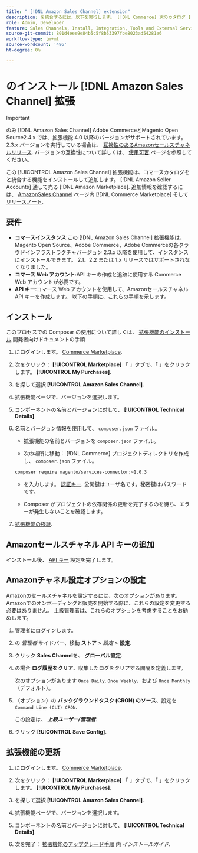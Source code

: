 ```yaml
---
title: " [!DNL Amazon Sales Channel] extension"
description: を統合するには、以下を実行します。 [!DNL Commerce] 次のカタログ [!DNL Amazon Seller Accounts] そして、を通じて販売する [!DNL Amazon Marketplace]、 Amazon Extension をダウンロードしてインストールします。
role: Admin, Developer
feature: Sales Channels, Install, Integration, Tools and External Services
source-git-commit: 801d4eee9e84b5c5f8b53397fbe8023ad54281e6
workflow-type: tm+mt
source-wordcount: '496'
ht-degree: 0%

---
```


# のインストール [!DNL Amazon Sales Channel] 拡張

>[!IMPORTANT]
>
>のみ [!DNL Amazon Sales Channel] Adobe CommerceとMagento Open Source2.4.x では、拡張機能 4.0 以降のバージョンがサポートされています。 2.3.x バージョンを実行している場合は、 [互換性のあるAmazonセールスチャネルリリース](https://docs.magento.com/user-guide/v2.3/sales-channels/amazon/amazon-sales-channel.html). バージョンの互換性について詳しくは、 [使用可否](https://experienceleague.adobe.com/docs/commerce-operations/release/product-availability.html) ページを参照してください。

この [!UICONTROL Amazon Sales Channel] 拡張機能は、コマースカタログをと統合する機能をインストールして追加します。 [!DNL Amazon Seller Accounts] 通して売る [!DNL Amazon Marketplace]. 追加情報を確認するには、 [AmazonSales Channel](https://marketplace.magento.com/magento-module-amazon.html) ページ内 [!DNL Commerce Marketplace] そして [リリースノート](release-notes.md).

## 要件

- **コマースインスタンス**:この [!DNL Amazon Sales Channel] 拡張機能は、Magento Open Source、Adobe Commerce、Adobe Commerceの各クラウドインフラストラクチャバージョン 2.3.x 以降を使用して、インスタンスにインストールできます。 2.1、2.2 または 1.x リリースではサポートされなくなりました。
- **コマース Web アカウント**:API キーの作成と追跡に使用する Commerce Web アカウントが必要です。
- **API キー**:コマース Web アカウントを使用して、Amazonセールスチャネル API キーを作成します。 以下の手順に、これらの手順を示します。

## インストール

このプロセスでの Composer の使用について詳しくは、 [拡張機能のインストール](https://experienceleague.adobe.com/docs/commerce-operations/installation-guide/tutorials/extensions.html) 開発者向けドキュメントの手順

1. にログインします。 [Commerce Marketplace](https://marketplace.magento.com/customer/account/).

1. 次をクリック： **[!UICONTROL Marketplace]** 「 」タブで、「 」をクリックします。 **[!UICONTROL My Purchases]**.

1. を探して選択 **[!UICONTROL Amazon Sales Channel]**.

1. 拡張機能ページで、バージョンを選択します。

1. コンポーネントの名前とバージョンに対して、 **[!UICONTROL Technical Details]**.

1. 名前とバージョン情報を使用して、 `composer.json` ファイル。

   - 拡張機能の名前とバージョンを `composer.json` ファイル。

   - 次の場所に移動： [!DNL Commerce] プロジェクトディレクトリを作成し、 `composer.json` ファイル。

   ```bash
   composer require magento/services-connector:~1.0.3
   ```

   - を入力します。 [認証キー](https://experienceleague.adobe.com/docs/commerce-operations/installation-guide/prerequisites/authentication-keys.html). 公開鍵はユーザ名です。秘密鍵はパスワードです。

   - Composer がプロジェクトの依存関係の更新を完了するのを待ち、エラーが発生しないことを確認します。

1. [拡張機能の検証](https://experienceleague.adobe.com/docs/commerce-operations/installation-guide/tutorials/extensions.html).

## Amazonセールスチャネル API キーの追加

インストール後、 [API キー](./amazon-verify-api-key.md) 設定を完了します。

## Amazonチャネル設定オプションの設定

Amazonのセールスチャネルを設定するには、次のオプションがあります。 Amazonでのオンボーディングと販売を開始する際に、これらの設定を変更する必要はありません。 上級管理者は、これらのオプションを考慮することをお勧めします。

1. 管理者にログインします。

1. の _管理者_ サイドバー、移動 **ストア** > _設定_ > **設定**.

1. クリック **Sales Channel**&#x200B;を、 **グローバル設定**.

1. の場合 **ログ履歴をクリア**、収集したログをクリアする間隔を定義します。

   次のオプションがあります `Once Daily`, `Once Weekly`、および `Once Monthly` （デフォルト）。

1. （オプション）の **バックグラウンドタスク (CRON) のソース**、設定を `Command Line (CLI) CRON`.

   この設定は、 **_上級ユーザー/管理者_**.

1. クリック **[!UICONTROL Save Config]**.

## 拡張機能の更新

1. にログインします。 [Commerce Marketplace](https://marketplace.magento.com/customer/account/).

1. 次をクリック： **[!UICONTROL Marketplace]** 「 」タブで、「 」をクリックします。 **[!UICONTROL My Purchases]**.

1. を探して選択 **[!UICONTROL Amazon Sales Channel]**.

1. 拡張機能ページで、バージョンを選択します。

1. コンポーネントの名前とバージョンに対して、 **[!UICONTROL Technical Details]**.

1. 次を完了： [拡張機能のアップグレード手順](https://experienceleague.adobe.com/docs/commerce-operations/installation-guide/tutorials/extensions.html) 内 _インストールガイド_.
